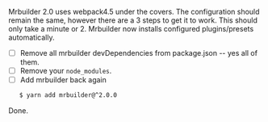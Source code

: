 Mrbuilder 2.0 uses webpack4.5 under the covers.   The configuration should remain
the same, however there are a 3 steps to get it to work.  This should only take
a minute or 2.  Mrbuilder now installs configured plugins/presets automatically.

- [ ] Remove all mrbuilder devDependencies from package.json -- yes all of them.
- [ ] Remove your `node_modules`.
- [ ] Add mrbuilder back again
```sh
   $ yarn add mrbuilder@^2.0.0
```

Done.
